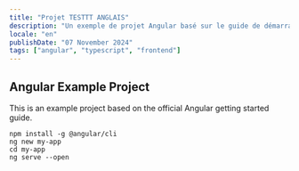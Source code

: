 ```yaml
---
title: "Projet TESTTT ANGLAIS"
description: "Un exemple de projet Angular basé sur le guide de démarrage officiel d'Angular."
locale: "en"
publishDate: "07 November 2024"
tags: ["angular", "typescript", "frontend"]
---
```


## Angular Example Project

This is an example project based on the official Angular getting started guide.
```
npm install -g @angular/cli
ng new my-app
cd my-app
ng serve --open
```